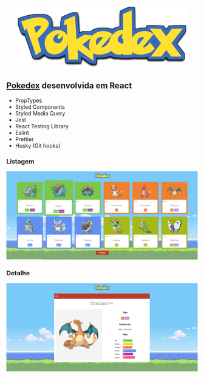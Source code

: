 <p align="center">
  <img src=https://github.com/Marcoswinrar/pokedex/blob/main/src/assets/images/pokedex.png?raw=true">
</p>

## [Pokedex](https://pokedex.geekercode.com.br) desenvolvida em React

* PropTypes
* Styled Components
* Styled Media Query  
* Jest
* React Testing Library
* Eslint
* Prettier
* Husky (Git hooks)

### Listagem
<p align="center">
  <img src=https://github.com/Marcoswinrar/pokedex/blob/main/public/tela01.png?raw=true">
</p>

### Detalhe
<p align="center">
  <img src=https://github.com/Marcoswinrar/pokedex/blob/main/public/tela02.png?raw=true">
</p>

